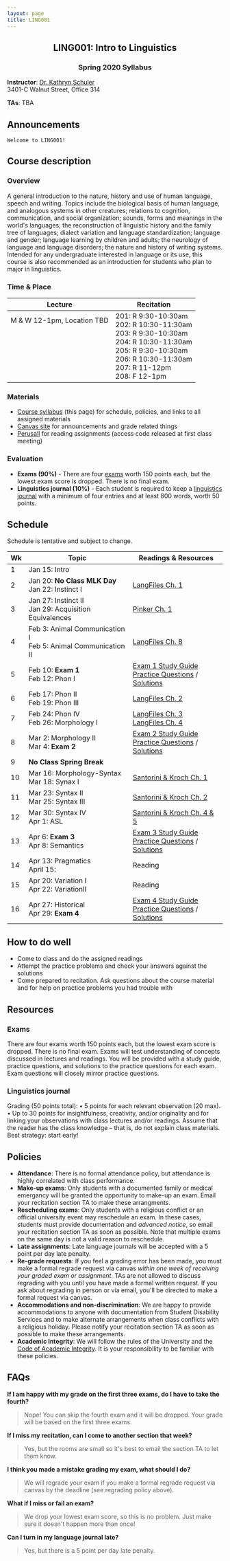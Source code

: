 ```yaml
---
layout: page
title: LING001 
---
```


<h2 align="center">LING001: Intro to Linguistics</h2>
<h3 align="center">Spring 2020 Syllabus</h3>

**Instructor**: [Dr. Kathryn Schuler](mailto:kschuler@sas.upenn.edu)  
3401-C Walnut Street, Office 314

**TAs**: TBA

## Announcements

```
Welcome to LING001!
```

## Course description

### Overview
A general introduction to the nature, history and use of human language, speech and writing. Topics include the biological basis of human language, and analogous systems in other creatures; relations to cognition, communication, and social organization; sounds, forms and meanings in the world's languages; the reconstruction of linguistic history and the family tree of languages; dialect variation and language standardization; language and gender; language learning by children and adults; the neurology of language and language disorders; the nature and history of writing systems. Intended for any undergraduate interested in language or its use, this course is also recommended as an introduction for students who plan to major in linguistics.

### Time & Place

Lecture | Recitation
--- | ---
M & W 12-1pm, Location TBD<br><br><br><br><br><br><br> | 201: R 9:30-10:30am<br>202: R 10:30-11:30am <br>203: R 9:30-10:30am<br>204: R 10:30-11:30am<br>205: R 9:30-10:30am<br>206: R 10:30-11:30am<br>207: R 11-12pm<br>208: F 12-1pm 
  
### Materials
- [Course syllabus](https://www.kathrynschuler.com/courses/ling001/) (this page) for schedule, policies, and links to all assigned materials
- [Canvas site](https://canvas.upenn.edu/courses/1489351) for announcements and grade related things
- [Perusall](https://app.perusall.com/courses/intro-to-linguistics-1) for reading assignments (access code released at first class meeting)

### Evaluation 
- **Exams (90%)** - There are four [exams](#exams) worth 150 points each, but the lowest exam score is dropped. There is no final exam.
- **Linguistics journal (10%)** - Each student is required to keep a [linguistics journal](#linguistics-journal) with a minimum of four entries and at least 800 words, worth 50 points.


## Schedule
Schedule is tentative and subject to change.

Wk  | Topic | Readings & Resources
  --- | --- | --- 
1 | Jan 15: Intro | 
2 | Jan 20: **No Class MLK Day**<br>Jan 22: Instinct I | [LangFiles Ch. 1]()
3 | Jan 27: Instinct II<br>Jan 29: Acquisition Equivalences  | [Pinker Ch. 1]()
4 | Feb 3: Animal Communication I<br>Feb 5: Animal Communication II   | [LangFiles Ch. 8]()
5 | Feb 10: **Exam 1** <br> Feb 12: Phon I |  [Exam 1 Study Guide]()<br>[Practice Questions]() / [Solutions]()
6 | Feb 17: Phon II<br>Feb 19: Phon III | [LangFiles Ch. 2]()
7 | Feb 24: Phon IV<br>Feb 26: Morphology I | [LangFiles Ch. 3]() <br>[LangFiles Ch. 4]()
8 | Mar 2: Morphology II<br>Mar 4: **Exam 2** | [Exam 2 Study Guide]()<br>[Practice Questions]() / [Solutions]()
9 | **No Class Spring Break** |  
10 | Mar 16: Morphology-Syntax<br>Mar 18: Synax I | [Santorini & Kroch Ch. 1]()
11 | Mar 23: Syntax II<br>Mar 25: Syntax III |  [Santorini & Kroch Ch. 2]()
12 | Mar 30: Syntax IV<br> Apr 1: ASL | [Santorini & Kroch Ch. 4 & 5]()
13 | Apr 6: **Exam 3**<br> Apr 8: Semantics | [Exam 3 Study Guide]()<br>[Practice Questions]() / [Solutions]()
14 | Apr 13: Pragmatics<br>April 15: | Reading
15 | Apr 20:  Variation I<br> Apr 22: VariationII | Reading
16 | Apr 27: Historical<br>Apr 29: **Exam 4** | [Exam 4 Study Guide]()<br>[Practice Questions]() / [Solutions]()

## How to do well
- Come to class and do the assigned readings
- Attempt the practice problems and check your answers against the solutions
- Come prepared to recitation. Ask questions about the course material and for help on practice problems you had trouble with

## Resources
### Exams
There are four exams worth 150 points each, but the lowest exam score is dropped. There is no final exam. Exams will test understanding of concepts discussed in lectures and readings. You will be provided with a study guide, practice questions, and solutions to the practice questions for each exam. Exam questions will closely mirror practice questions. 

### Linguistics journal
Grading (50 points total):
• 5 points for each relevant observation (20 max).
• Up to 30 points for insightfulness, creativity, and/or originality and for linking your observations with class lectures and/or readings. Assume that the reader has the class knowledge – that is, do not explain class materials. Best strategy: start early!

## Policies
- **Attendance**: There is no formal attendance policy, but attendance is highly correlated with class performance.
- **Make-up exams**: Only students with a documented family or medical emergancy will be granted the opportunity to make-up an exam. Email your recitation section TA to make these arrangments.
- **Rescheduling exams**: Only students with a religious conflict or an official university event may reschedule an exam. In these cases, students must provide documentation and *advanced notice*, so email your recitation section TA as soon as possible. Note that multiple exams on the same day is not a valid reason to reschedule. 
- **Late assignments**: Late language journals will be accepted with a 5 point per day late penalty.
- **Re-grade requests**: If you feel a grading error has been made, you must make a formal regrade request via canvas *within one week of receiving your graded exam or assignment*. TAs are not allowed to discuss regrading with you until you have made a formal written request. If you ask about regrading in person or via email, you'll be directed to make a formal request via canvas.
- **Accommodations and non-discrimination**: We are happy to provide accommodations to anyone with documentation from Student Disability Services and to make alternate arrangements when class conflicts with a religious holiday. Please notify your recitation section TA as soon as possible to make these arrangements.
- **Academic Integrity**: We will follow the rules of the University and the [Code of Academic Integrity](https://catalog.upenn.edu/pennbook/code-of-academic-integrity/).  It is your responsibility to be familiar with these policies.



## FAQs
**If I am happy with my grade on the first three exams, do I have to take the fourth?**
> Nope! You can skip the fourth exam and it will be dropped. Your grade will be based on the first three exams.

**If I miss my recitation, can I come to another section that week?**
> Yes, but the rooms are small so it's best to email the section TA to let them know.

**I think you made a mistake grading my exam, what should I do?**
> We will regrade your exam if you make a formal regrade request via canvas by the deadline (see regrading policy above).

**What if I miss or fail an exam?**
> We drop your lowest exam score, so this is no problem. Just make sure it doesn't happen more than once! 

**Can I turn in my language journal late?** 
> Yes, but there is a 5 point per day late penalty.
